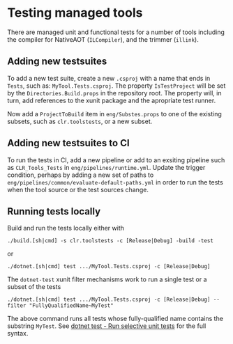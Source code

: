 # Testing managed tools

There are managed unit and functional tests for a number of tools including the
compiler for NativeAOT (`ILCompiler`), and the trimmer (`illink`).

## Adding new testsuites

To add a new test suite, create a new `.csproj` with a name that ends in `Tests`, such as:
`MyTool.Tests.csproj`.  The property `IsTestProject` will be set by the `Directories.Build.props` in
the repository root.  The property will, in turn, add references to the xunit package and the
apropriate test runner.

Now add a `ProjectToBuild` item in `eng/Substes.props` to one of the existing subsets, such as
`clr.toolstests`, or a new subset.

## Adding new testsuites to CI

To run the tests in CI, add a new pipeline or add to an exsiting pipeline such as `CLR_Tools_Tests`
in `eng/pipelines/runtime.yml`.  Update the trigger condition, perhaps by adding a new set of paths
to `eng/pipelines/common/evaluate-default-paths.yml` in order to run the tests when the tool source
or the test sources change.

## Running tests locally

Build and run the tests locally either with

```console
./build.[sh|cmd] -s clr.toolstests -c [Release|Debug] -build -test
```

or

```console
./dotnet.[sh|cmd] test .../MyTool.Tests.csproj -c [Release|Debug]
```

The `dotnet-test` xunit filter mechanisms work to run a single test or a subset of the tests

```console
./dotnet.[sh|cmd] test .../MyTool.Tests.csproj -c [Release|Debug] --filter "FullyQualifiedName~MyTest"
```

The above command runs all tests whose fully-qualified name contains the substring `MyTest`.  See
[dotnet test - Run selective unit tests](https://learn.microsoft.com/dotnet/core/testing/selective-unit-tests?pivots=mstest#syntax)
for the full syntax.
